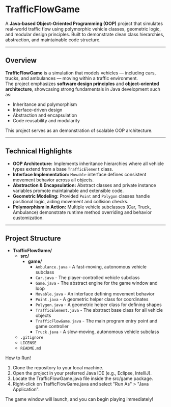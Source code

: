 # TrafficFlowGame

A **Java-based Object-Oriented Programming (OOP)** project that simulates real-world traffic flow using polymorphic vehicle classes, geometric logic, and modular design principles. Built to demonstrate clean class hierarchies, abstraction, and maintainable code structure.

---

## Overview

**TrafficFlowGame** is a simulation that models vehicles — including cars, trucks, and ambulances — moving within a traffic environment.  
The project emphasizes **software design principles** and **object-oriented architecture**, showcasing strong fundamentals in Java development such as:

- Inheritance and polymorphism  
- Interface-driven design  
- Abstraction and encapsulation  
- Code reusability and modularity  

This project serves as an demonstration of scalable OOP architecture.

---

## Technical Highlights

- **OOP Architecture:** Implements inheritance hierarchies where all vehicle types extend from a base `TrafficElement` class.  
- **Interface Implementation:** `Movable` interface defines consistent movement behavior across all objects.  
- **Abstraction & Encapsulation:** Abstract classes and private instance variables promote maintainable and extensible code.  
- **Geometric Modeling:** Provided `Point` and `Polygon` classes handle positional logic, aiding movement and collision checks.  
- **Polymorphism in Action:** Multiple vehicle subclasses (Car, Truck, Ambulance) demonstrate runtime method overriding and behavior customization.  

---

## Project Structure

* **TrafficFlowGame/**
    * **src/**
        * **game/**
            * `Ambulance.java` - A fast-moving, autonomous vehicle subclass
            * `Car.java` - The player-controlled vehicle subclass
            * `Game.java` - The abstract engine for the game window and loop
            * `Movable.java` - An interface defining movement behavior
            * `Point.java` - A geometric helper class for coordinates
            * `Polygon.java` - A geometric helper class for defining shapes
            * `TrafficElement.java` - The abstract base class for all vehicle objects
            * `TrafficFlowGame.java` - The main program entry point and game controller
            * `Truck.java` - A slow-moving, autonomous vehicle subclass
    * `.gitignore`
    * `LICENSE`
    * `README.md`

How to Run!

1. Clone the repository to your local machine.
2. Open the project in your preferred Java IDE (e.g., Eclipse, IntelliJ).
3. Locate the TrafficFlowGame.java file inside the src/game package.
4. Right-click on TrafficFlowGame.java and select "Run As" > "Java Application".

The game window will launch, and you can begin playing immediately!
